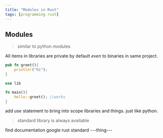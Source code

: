 ```yaml
---
title: "Modules in Rust"
tags: [programming rust]
---
```



## Modules
>similar to python modules

All items in libraries are private by default
*even* to binaries in same project.

```rust
pub fn greet(){
	println!("hi");
}

use lib

fn main(){
	hello::greet(); //works
}

```

add *use* statement to bring into scope libraries and things. just like python.

>standard library is always available

find documentation
google rust standard ---thing---